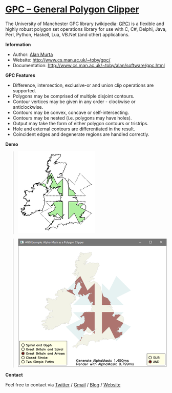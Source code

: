 # [GPC – General Polygon Clipper](http://www.cs.man.ac.uk/~toby/gpc/)

The University of Manchester GPC library (wikipedia: [GPC](https://en.wikipedia.org/wiki/General_Polygon_Clipper)) is a flexible and highly robust polygon set operations library for use with C, C#, Delphi, Java, Perl, Python, Haskell, Lua, VB.Net (and other) applications.

**Information**

- Author: [Alan Murta](http://www.cs.man.ac.uk/~toby/alan/index.html)
- Website: http://www.cs.man.ac.uk/~toby/gpc/
- Documentation: http://www.cs.man.ac.uk/~toby/alan/software/gpc.html

**GPC Features**

- Difference, intersection, exclusive-or and union clip operations are supported.
- Polygons may be comprised of multiple disjoint contours.
- Contour vertices may be given in any order - clockwise or anticlockwise.
- Contours may be convex, concave or self-intersecting.
- Contours may be nested (i.e. polygons may have holes).
- Output may take the form of either polygon contours or tristrips.
- Hole and external contours are differentiated in the result.
- Coincident edges and degenerate regions are handled correctly.

**Demo**

>![](demo.gif)

>![](demo.png)

**Contact**

Feel free to contact via [Twitter](https://twitter.com/vic4key) / [Gmail](mailto:vic4key@gmail.com) / [Blog](https://blog.vic.onl/) / [Website](https://vic.onl/)